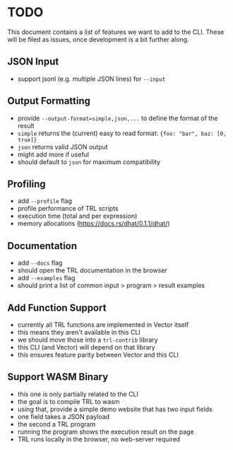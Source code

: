# TODO

This document contains a list of features we want to add to the CLI. These will
be filed as issues, once development is a bit further along.

## JSON Input

- support jsonl (e.g. multiple JSON lines) for `--input`

## Output Formatting

- provide `--output-format=simple,json,...` to define the format of the result
- `simple` returns the (current) easy to read format: `{foo: "bar", baz: [0, true]}`
- `json` returns valid JSON output
- might add more if useful
- should default to `json` for maximum compatibility

## Profiling

- add `--profile` flag
- profile performance of TRL scripts
- execution time (total and per expression)
- memory allocations (<https://docs.rs/dhat/0.1.1/dhat/>)

## Documentation

- add `--docs` flag
- should open the TRL documentation in the browser
- add `--examples` flag
- should print a list of common input > program > result examples

## Add Function Support

- currently all TRL functions are implemented in Vector itself
- this means they aren't available in this CLI
- we should move those into a `trl-contrib` library
- this CLI (and Vector) will depend on that library
- this ensures feature parity between Vector and this CLI

## Support WASM Binary

- this one is only partially related to the CLI
- the goal is to compile TRL to wasm
- using that, provide a simple demo website that has two input fields
- one field takes a JSON payload
- the second a TRL program
- running the program shows the execution result on the page
- TRL runs locally in the browser, no web-server required
